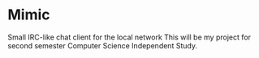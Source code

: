# Mimic
Small IRC-like chat client for the local network
This will be my project for second semester Computer Science Independent Study.

